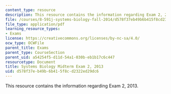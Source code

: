 ```yaml
---
content_type: resource
description: This resource contains the information regarding Exam 2, 2013.
file: /courses/8-591j-systems-biology-fall-2014/d578f37eb49b6b415f8cd2322ed29dc6_MIT8_591JF14_Exam2_2013.pdf
file_type: application/pdf
learning_resource_types:
- Exams
license: https://creativecommons.org/licenses/by-nc-sa/4.0/
ocw_type: OCWFile
parent_title: Exams
parent_type: CourseSection
parent_uid: a54254f5-d11d-54a1-030b-eb1b17c6c447
resourcetype: Document
title: Systems Biology Midterm Exam 2, 2013
uid: d578f37e-b49b-6b41-5f8c-d2322ed29dc6
---
```

This resource contains the information regarding Exam 2, 2013.
